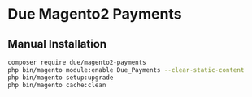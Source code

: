 # Due Magento2 Payments

## Manual Installation

```bash
composer require due/magento2-payments
php bin/magento module:enable Due_Payments --clear-static-content
php bin/magento setup:upgrade
php bin/magento cache:clean
```